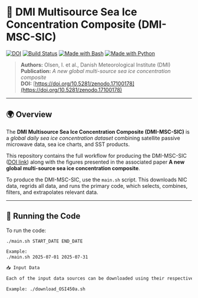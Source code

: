 # 🧊 DMI Multisource Sea Ice Concentration Composite (DMI-MSC-SIC)

[![DOI](https://zenodo.org/badge/DOI/10.5281/zenodo.17100178.svg)](https://doi.org/10.5281/zenodo.17100178)
[![Build Status](https://img.shields.io/badge/build-passing-brightgreen.svg)](#)
[![Made with Bash](https://img.shields.io/badge/Made%20with-Bash-1f425f.svg)](#)
[![Made with Python](https://img.shields.io/badge/Made%20with-Python-blue.svg)](#)

> **Authors:** Olsen, I. et al., Danish Meteorological Institute (DMI)  
> **Publication:** *A new global multi-source sea ice concentration composite*  
> **DOI:** [https://doi.org/10.5281/zenodo.17100178](https://doi.org/10.5281/zenodo.17100178)

---

## 🌍 Overview

The **DMI Multisource Sea Ice Concentration Composite (DMI-MSC-SIC)** is a *global daily sea ice concentration dataset* combining satellite passive microwave data, sea ice charts, and SST products.  

This repository contains the full workflow for producing the DMI-MSC-SIC ([DOI link](https://doi.org/10.5281/zenodo.17100178)) along with the figures presented in the associated paper **A new global multi-source sea ice concentration composite**.

To produce the DMI-MSC-SIC, use the `main.sh` script. This downloads NIC data, regrids all data, and runs the primary code, which selects, combines, filters, and extrapolates relevant data.

---

## 🚀 Running the Code

To run the code:

```bash
./main.sh START_DATE END_DATE

Example: 
./main.sh 2025-07-01 2025-07-31

📥 Input Data

Each of the input data sources can be downloaded using their respective download scripts.

Example: ./download_OSI450a.sh

